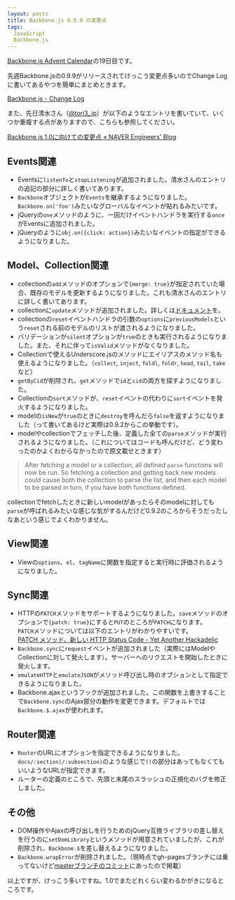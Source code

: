 ```yaml
---
layout: posts
title: Backbone.js 0.9.9 の変更点
tags: 
  JavaScript
  Backbone.js
---
```


[Backbone.js Advent Calendar](http://www.adventar.org/calendars/15)の19日目です。

先週Backbone.jsの0.9.9がリリースされてけっこう変更点多いのでChange Logに書いてあるやつを簡単にまとめときます。

[Backbone.js - Change Log](http://backbonejs.org/#changelog)

また、先日清水さん（[@tori3_jp](https://twitter.com/tori3_jp)）が以下のようなエントリを書いていて、いくつか重複する点がありますので、こちらも参照してください。

[Backbone.js 1.0に向けての変更点 « NAVER Engineers' Blog](http://tech.naver.jp/blog/?p=2342)

## Events関連

* Eventsに`listenTo`と`stopListening`が追加されました。清水さんのエントリの追記の部分に詳しく書いてあります。
* `Backbone`オブジェクトが`Events`を継承するようになりました。`Backbone.on('foo')`みたいなグローバルなイベントが貼れるみたいです。
* jQueryの`one`メソッドのように、一回だけイベントハンドラを実行する`once`がEventsに追加されました。
* jQueryのように`obj.on({click: action})`みたいなイベントの指定ができるようになりました。

## Model、Collection関連

* collectionの`add`メソッドのオプションで`{merge: true}`が指定されていた場合、既存のモデルを更新するようになりました。これも清水さんのエントリに詳しく書いてあります。
* collectionに`update`メソッドが追加されました。詳しくは[ドキュメント](http://backbonejs.org/#Collection-update)を。
* collectionの`reset`イベントハンドラの引数の`options`に`previousModels`という`reset`される前のモデルのリストが渡されるようになりました。
* バリデーションが`silent`オプションが`true`のときも実行されるようになりました。また、それに伴って`isValid`メソッドがなくなりました。
* Collectionで使えるUnderscore.jsのメソッドにエイリアスのメソッド名も使えるようになりました。（`collect`, `inject`, `foldl`, `foldr`, `head`, `tail`, `take`など）
* `getByCid`が削除され、`get`メソッドで`id`と`cid`の両方を探すようになりました。
* Collectionの`sort`メソッドが、`reset`イベントの代わりに`sort`イベントを発火するようになりました。
* modelの`isNew`が`true`のときに`destroy`を呼んだら`false`を返すようになりました（って書いてあるけど実際は0.9.2からこの挙動です）。
* modelやcollectionでフェッチした後、定義した全ての`parse`メソッドが実行されるようになりました。（これについてはコードも呼んだけど、どう変わったのかよくわからなかったので原文載せときます）

> After fetching a model or a collection, all defined `parse` functions will now be run. So fetching a collection and getting back new models could cause both the collection to parse the list, and then each model to be parsed in turn, if you have both functions defined.

collectionでfetchしたときに新しいmodelがあったらそのmodelに対しても`parse`が呼ばれるみたいな感じな気がするんだけど0.9.2のころからそうだったしなあという感じでよくわかりません。

## View関連

* Viewの`options`、`el`、`tagName`に関数を指定すると実行時に評価されるようになりました。

## Sync関連

* HTTPの`PATCH`メソッドをサポートするようになりました。`save`メソッドのオプションで`{patch: true}`にすると`PUT`のところが`PATCH`になります。  
  `PATCH`メソッドについては以下のエントリがわかりやすいです。  
  [PATCH メソッド、新しい HTTP Status Code - Yet Another Hackadelic](http://d.hatena.ne.jp/ZIGOROu/20120211/1328982756)
* `Backbone.sync`に`request`イベントが追加されました（実際にはModelやCollectionに対して発火します）。サーバーへのリクエストを開始したときに発火します。
* `emulateHTTP`と`emulateJSON`がメソッド呼び出し時のオプションとして指定できるようになりました。
* Backbone.ajaxというフックが追加されました。この関数を上書きすることで`Backbone.sync`のAjax部分の動作を変更できます。デフォルトでは`Backbone.$.ajax`が使われます。

## Router関連

* `Router`のURLにオプションを指定できるようになりました。`docs/:section(/:subsection)`のような感じで`()`の部分はあってもなくてもいいようなURLが指定できます。
* ルーターの定義のところで、先頭と末尾のスラッシュの正規化のバグを修正しました。

## その他

* DOM操作やAjaxの呼び出しを行うためのjQuery互換ライブラリの差し替えを行うのに`setDomLibrary`というメソッドが用意されていましたが、これが削除され、`Backbone.$`を差し替えるようになりました。
* `Backbone.wrapError`が削除されました。（現時点でgh-pagesブランチには乗ってないけど[masterブランチのコミット](https://github.com/documentcloud/backbone/commit/5a4d405f640ac4b843e8c3ffd6eb0ae52d7f9b4a)にあったので掲載）

以上ですが、けっこう多いですね。1.0でまたどれくらい変わるかがきになるところです。
